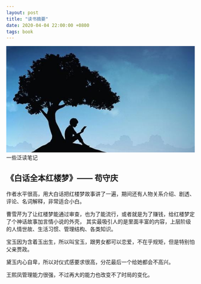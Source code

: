 ```yaml
---
layout: post
title: "读书摘要"
date: 2020-04-04 22:00:00 +0800
tags: book
---
```


![ES6](/assets/images/2020-04-04-Book_Summary_Note_1.jpg)
一些泛读笔记

## 《白话全本红楼梦》—— 苟守庆

作者水平很高，用大白话把红楼梦故事讲了一遍，期间还有人物关系介绍、剧透、评论、名词解释，非常适合小白。

曹雪芹为了让红楼梦能通过审查，也为了能流行，或者就是为了赚钱，给红楼梦定了个神话故事加言情小说的外壳，
其实最吸引人的是里面丰富的内容，上层阶级的人情世故、生活习惯、管理结构、各类知识。

宝玉因为含着玉出生，所以叫宝玉，跟男女都可以恋爱，不在乎规矩，但是特别怕父亲贾政。

黛玉内心自卑，所以对仪式感要求很高，分花最后一个给她都会不高兴。

王熙凤管理能力很强，不过再大的能力也改变不了时局的变化。
